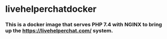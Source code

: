 # livehelperchatdocker

### This is a docker image that serves PHP 7.4 with NGINX to bring up the https://livehelperchat.com/ system.
